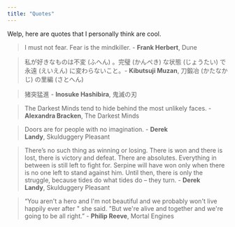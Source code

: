 ```yaml
---
title: "Quotes"
---
```


Welp, here are quotes that I personally think are cool.


>I must not fear. Fear is the mindkiller. - **Frank Herbert**, Dune

>私が好きなものは不変 (ふへん) 。完璧 (かんぺき) な状態 (じょうたい) で永遠 (えいえん) に変わらないこと。- **Kibutsuji Muzan**, 刀鍛冶 (かたなかじ) の里編 (さとへん)

>猪突猛進 - **Inosuke Hashibira**, 鬼滅の刃

>The Darkest Minds tend to hide behind the most unlikely faces. - **Alexandra Bracken**, The Darkest Minds

>Doors are for people with no imagination.  - **Derek Landy**, Skulduggery Pleasant

>There’s no such thing as winning or losing. There is won and there is lost, there is victory and defeat. There are absolutes. Everything in between is still left to fight for. Serpine will have won only when there is no one left to stand against him. Until then, there is only the struggle, because tides do what tides do – they turn.  - **Derek Landy**, Skulduggery Pleasant

>“You aren't a hero and I'm not beautiful and we probably won't live happily ever after " she said. "But we're alive and together and we're going to be all right.”  - **Philip Reeve**, Mortal Engines